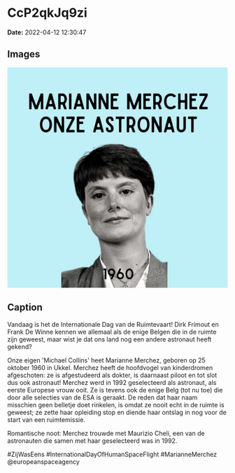 # CcP2qkJq9zi

**Date:** 2022-04-12 12:30:47

## Images

![Image](../images_posts_json/CcP2qkJq9zi_0.jpg)

## Caption

Vandaag is het de Internationale Dag van de Ruimtevaart! Dirk Frimout en Frank De Winne kennen we allemaal als de enige Belgen die in de ruimte zijn geweest, maar wist je dat ons land nog een andere astronaut heeft gekend? 

Onze eigen 'Michael Collins' heet Marianne Merchez, geboren op 25 oktober 1960 in Ukkel. Merchez heeft de hoofdvogel van kinderdromen afgeschoten: ze is afgestudeerd als dokter, is daarnaast piloot en tot slot dus ook astronaut! Merchez werd in 1992 geselecteerd als astronaut, als eerste Europese vrouw ooit. Ze is tevens ook de enige Belg (tot nu toe) die door alle selecties van de ESA is geraakt. De reden dat haar naam misschien geen belletje doet rinkelen, is omdat ze nooit echt in de ruimte is geweest; ze zette haar opleiding stop en diende haar ontslag in nog voor de start van een ruimtemissie. 

Romantische noot: Merchez trouwde met Maurizio Cheli, een van de astronauten die samen met haar geselecteerd was in 1992.

#ZijWasEens #InternationalDayOfHumanSpaceFlight #MarianneMerchez @europeanspaceagency

